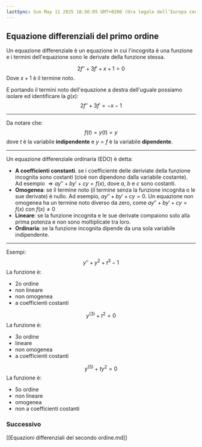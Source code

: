 ```yaml
---
lastSync: Sun May 11 2025 18:56:05 GMT+0200 (Ora legale dell’Europa centrale)
---
```

## Equazione differenziali del primo ordine
Un equazione differenziale è un equazione in cui l'incognita è una funzione e i termini dell'equazione sono le derivate della funzione stessa.

$$
2f'' + 3f' + x + 1 = 0
$$
Dove $x + 1$ è il termine noto.

E portando il termini noto dell'equazione a destra dell'uguale possiamo isolare ed identificare la $g(x)$:
$$
2f'' + 3f' = -x -1
$$

---
Da notare che:
$$
f(t) = y(t) = y
$$
dove $t$ è la variabile **indipendente** e $y = f$ è la variabile **dipendente**.

---
Un equazione differenziale ordinaria (EDO) è detta:
- **A coefficienti constanti**. se i coefficiente delle deriviate della funzione incognita sono costanti (cioè non dipendono dalla variabile costante). Ad esempio $\Rightarrow ay'' + by' + cy = f(x)$, dove $a$, $b$ e $c$ sono costanti. 
- **Omogenea**: se il termine noto (il termine senza la funzione incognita o le sue derivate) è nullo. Ad esempio, $ay'' + by' + cy = 0$. Un equazione non omogenea ha un termine noto diverso da zero, come $ay'' + by' + cy = f(x)$ con $f(x) \neq 0$
- **Lineare**: se la funzione incognita e le sue derivate compaiono solo alla prima potenza e non sono moltiplicate tra loro.
- **Ordinaria**: se la funzione incognita dipende da una sola variabile indipendente.

---
Esempi:
$$
y'' + y^2 + t^3 - 1
$$
La funzione è:
- 2o ordine
- non lineare
- non omogenea
- a coefficienti costanti

$$
y^{(3)} + t^2 = 0
$$
La funzione è:
- 3o ordine
- lineare
- non omogenea
- a coefficienti costanti

$$
y^{(5)} + ty^2 = 0
$$
La funzione è:
- 5o ordine
- non lineare
- omogenea
- non a coefficienti costanti


### Successivo
[[Equazioni differenziali del secondo ordine.md]]
